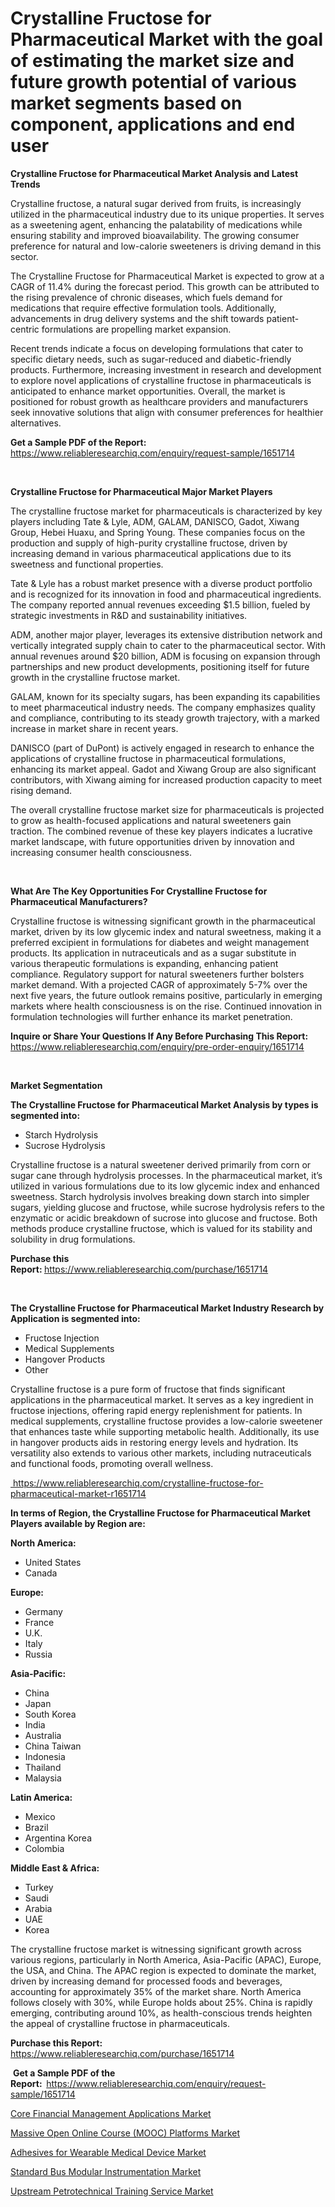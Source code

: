 <p><h1>Crystalline Fructose for Pharmaceutical Market with the goal of estimating the market size and future growth potential of various market segments based on component, applications and end user</h1></p><p><strong>Crystalline Fructose for Pharmaceutical Market Analysis and Latest Trends</strong></p>
<p><p>Crystalline fructose, a natural sugar derived from fruits, is increasingly utilized in the pharmaceutical industry due to its unique properties. It serves as a sweetening agent, enhancing the palatability of medications while ensuring stability and improved bioavailability. The growing consumer preference for natural and low-calorie sweeteners is driving demand in this sector.</p><p>The Crystalline Fructose for Pharmaceutical Market is expected to grow at a CAGR of 11.4% during the forecast period. This growth can be attributed to the rising prevalence of chronic diseases, which fuels demand for medications that require effective formulation tools. Additionally, advancements in drug delivery systems and the shift towards patient-centric formulations are propelling market expansion.</p><p>Recent trends indicate a focus on developing formulations that cater to specific dietary needs, such as sugar-reduced and diabetic-friendly products. Furthermore, increasing investment in research and development to explore novel applications of crystalline fructose in pharmaceuticals is anticipated to enhance market opportunities. Overall, the market is positioned for robust growth as healthcare providers and manufacturers seek innovative solutions that align with consumer preferences for healthier alternatives.</p></p>
<p><strong>Get a Sample PDF of the Report:&nbsp;</strong> <a href="https://www.reliableresearchiq.com/enquiry/request-sample/1651714?utm_campaign=1876&utm_medium=2&utm_source=Github&utm_content=ia&utm_term=08122024&utm_id=crystalline-fructose-for-pharmaceutical">https://www.reliableresearchiq.com/enquiry/request-sample/1651714</a></p>
<p>&nbsp;</p>
<p><strong>Crystalline Fructose for Pharmaceutical Major Market Players</strong></p>
<p><p>The crystalline fructose market for pharmaceuticals is characterized by key players including Tate & Lyle, ADM, GALAM, DANISCO, Gadot, Xiwang Group, Hebei Huaxu, and Spring Young. These companies focus on the production and supply of high-purity crystalline fructose, driven by increasing demand in various pharmaceutical applications due to its sweetness and functional properties.</p><p>Tate & Lyle has a robust market presence with a diverse product portfolio and is recognized for its innovation in food and pharmaceutical ingredients. The company reported annual revenues exceeding $1.5 billion, fueled by strategic investments in R&D and sustainability initiatives.</p><p>ADM, another major player, leverages its extensive distribution network and vertically integrated supply chain to cater to the pharmaceutical sector. With annual revenues around $20 billion, ADM is focusing on expansion through partnerships and new product developments, positioning itself for future growth in the crystalline fructose market.</p><p>GALAM, known for its specialty sugars, has been expanding its capabilities to meet pharmaceutical industry needs. The company emphasizes quality and compliance, contributing to its steady growth trajectory, with a marked increase in market share in recent years.</p><p>DANISCO (part of DuPont) is actively engaged in research to enhance the applications of crystalline fructose in pharmaceutical formulations, enhancing its market appeal. Gadot and Xiwang Group are also significant contributors, with Xiwang aiming for increased production capacity to meet rising demand.</p><p>The overall crystalline fructose market size for pharmaceuticals is projected to grow as health-focused applications and natural sweeteners gain traction. The combined revenue of these key players indicates a lucrative market landscape, with future opportunities driven by innovation and increasing consumer health consciousness.</p></p>
<p>&nbsp;</p>
<p><strong>What Are The Key Opportunities For Crystalline Fructose for Pharmaceutical Manufacturers?</strong></p>
<p><p>Crystalline fructose is witnessing significant growth in the pharmaceutical market, driven by its low glycemic index and natural sweetness, making it a preferred excipient in formulations for diabetes and weight management products. Its application in nutraceuticals and as a sugar substitute in various therapeutic formulations is expanding, enhancing patient compliance. Regulatory support for natural sweeteners further bolsters market demand. With a projected CAGR of approximately 5-7% over the next five years, the future outlook remains positive, particularly in emerging markets where health consciousness is on the rise. Continued innovation in formulation technologies will further enhance its market penetration.</p></p>
<p><strong>Inquire or Share Your Questions If Any Before Purchasing This Report:</strong> <a href="https://www.reliableresearchiq.com/enquiry/pre-order-enquiry/1651714?utm_campaign=1876&utm_medium=2&utm_source=Github&utm_content=ia&utm_term=08122024&utm_id=crystalline-fructose-for-pharmaceutical">https://www.reliableresearchiq.com/enquiry/pre-order-enquiry/1651714</a></p>
<p>&nbsp;</p>
<p><strong>Market Segmentation</strong></p>
<p><strong>The Crystalline Fructose for Pharmaceutical Market Analysis by types is segmented into:</strong></p>
<p><ul><li>Starch Hydrolysis</li><li>Sucrose Hydrolysis</li></ul></p>
<p><p>Crystalline fructose is a natural sweetener derived primarily from corn or sugar cane through hydrolysis processes. In the pharmaceutical market, it’s utilized in various formulations due to its low glycemic index and enhanced sweetness. Starch hydrolysis involves breaking down starch into simpler sugars, yielding glucose and fructose, while sucrose hydrolysis refers to the enzymatic or acidic breakdown of sucrose into glucose and fructose. Both methods produce crystalline fructose, which is valued for its stability and solubility in drug formulations.</p></p>
<p><strong>Purchase this Report:&nbsp;</strong><a href="https://www.reliableresearchiq.com/purchase/1651714?utm_campaign=1876&utm_medium=2&utm_source=Github&utm_content=ia&utm_term=08122024&utm_id=crystalline-fructose-for-pharmaceutical">https://www.reliableresearchiq.com/purchase/1651714</a></p>
<p>&nbsp;</p>
<p><strong>The Crystalline Fructose for Pharmaceutical Market Industry Research by Application is segmented into:</strong></p>
<p><ul><li>Fructose Injection</li><li>Medical Supplements</li><li>Hangover Products</li><li>Other</li></ul></p>
<p><p>Crystalline fructose is a pure form of fructose that finds significant applications in the pharmaceutical market. It serves as a key ingredient in fructose injections, offering rapid energy replenishment for patients. In medical supplements, crystalline fructose provides a low-calorie sweetener that enhances taste while supporting metabolic health. Additionally, its use in hangover products aids in restoring energy levels and hydration. Its versatility also extends to various other markets, including nutraceuticals and functional foods, promoting overall wellness.</p></p>
<p><a href="https://www.reliableresearchiq.com/crystalline-fructose-for-pharmaceutical-market-r1651714?utm_campaign=1876&utm_medium=2&utm_source=Github&utm_content=ia&utm_term=08122024&utm_id=crystalline-fructose-for-pharmaceutical">&nbsp;https://www.reliableresearchiq.com/crystalline-fructose-for-pharmaceutical-market-r1651714</a></p>
<p><strong>In terms of Region, the Crystalline Fructose for Pharmaceutical Market Players available by Region are:</strong></p>
<p>
    <p> <strong> North America: </strong>
        <ul>
            <li>United States</li>
            <li>Canada</li>
        </ul>
        </p> 
    <p> <strong> Europe: </strong>
        <ul>
            <li>Germany</li>
            <li>France</li>
            <li>U.K.</li>
            <li>Italy</li>
            <li>Russia</li>
        </ul>
        </p> 
    <p> <strong> Asia-Pacific: </strong>
        <ul>
            <li>China</li>
            <li>Japan</li>
            <li>South Korea</li>
            <li>India</li>
            <li>Australia</li>
            <li>China Taiwan</li>
            <li>Indonesia</li>
            <li>Thailand</li>
            <li>Malaysia</li>
        </ul>
        </p> 
    <p> <strong> Latin America: </strong>
        <ul>
            <li>Mexico</li>
            <li>Brazil</li>
            <li>Argentina Korea</li>
            <li>Colombia</li>
        </ul>
        </p> 
    <p> <strong> Middle East & Africa: </strong>
        <ul>
            <li>Turkey</li>
            <li>Saudi</li>
            <li>Arabia</li>
            <li>UAE</li>
            <li>Korea</li>
        </ul>
    </p>
    </p>
<p><p>The crystalline fructose market is witnessing significant growth across various regions, particularly in North America, Asia-Pacific (APAC), Europe, the USA, and China. The APAC region is expected to dominate the market, driven by increasing demand for processed foods and beverages, accounting for approximately 35% of the market share. North America follows closely with 30%, while Europe holds about 25%. China is rapidly emerging, contributing around 10%, as health-conscious trends heighten the appeal of crystalline fructose in pharmaceuticals.</p></p>
<p><strong>Purchase this Report: </strong><a href="https://www.reliableresearchiq.com/purchase/1651714?utm_campaign=1876&utm_medium=2&utm_source=Github&utm_content=ia&utm_term=08122024&utm_id=crystalline-fructose-for-pharmaceutical">https://www.reliableresearchiq.com/purchase/1651714</a></p>
<p>&nbsp;<strong>Get a Sample PDF of the Report:&nbsp;&nbsp;</strong><a href="https://www.reliableresearchiq.com/enquiry/request-sample/1651714?utm_campaign=1876&utm_medium=2&utm_source=Github&utm_content=ia&utm_term=08122024&utm_id=crystalline-fructose-for-pharmaceutical">https://www.reliableresearchiq.com/enquiry/request-sample/1651714</a></p>
<p><strong></strong></p>
<p><p><a href="https://www.linkedin.com/pulse/core-financial-management-applications-market-analysis-qualitative-qikne?utm_campaign=1876&utm_medium=2&utm_source=Github&utm_content=ia&utm_term=08122024&utm_id=crystalline-fructose-for-pharmaceutical">Core Financial Management Applications Market</a></p><p><a href="https://www.linkedin.com/pulse/massive-open-online-course-mooc-platforms-market-size-average-fante?utm_campaign=1876&utm_medium=2&utm_source=Github&utm_content=ia&utm_term=08122024&utm_id=crystalline-fructose-for-pharmaceutical">Massive Open Online Course (MOOC) Platforms Market</a></p><p><a href="https://www.linkedin.com/pulse/adhesives-wearable-medical-device-market-analysis-shows-detailed-d63if?utm_campaign=1876&utm_medium=2&utm_source=Github&utm_content=ia&utm_term=08122024&utm_id=crystalline-fructose-for-pharmaceutical">Adhesives for Wearable Medical Device Market</a></p><p><a href="https://www.linkedin.com/pulse/comprehensive-assessment-globalstandard-bus-modular-instrumentation-vhcye?utm_campaign=1876&utm_medium=2&utm_source=Github&utm_content=ia&utm_term=08122024&utm_id=crystalline-fructose-for-pharmaceutical">Standard Bus Modular Instrumentation Market</a></p><p><a href="https://www.linkedin.com/pulse/thorough-examination-size-dynamics-expected-growth-upstream-zlfkf?utm_campaign=1876&utm_medium=2&utm_source=Github&utm_content=ia&utm_term=08122024&utm_id=crystalline-fructose-for-pharmaceutical">Upstream Petrotechnical Training Service Market</a></p></p>